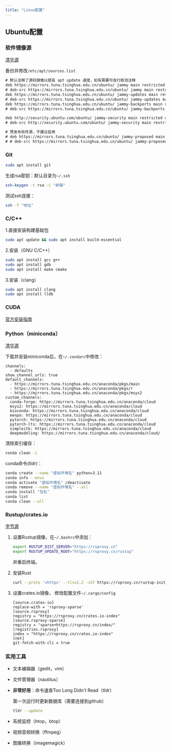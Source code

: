 ```yaml
---
title: "Linux配置"
---
```


## Ubuntu配置

### 软件镜像源

[清华源](https://mirrors.tuna.tsinghua.edu.cn/help/ubuntu/)

备份并修改`/etc/apt/sources.list`

```txt
# 默认注释了源码镜像以提高 apt update 速度，如有需要可自行取消注释
deb https://mirrors.tuna.tsinghua.edu.cn/ubuntu/ jammy main restricted universe multiverse
# deb-src https://mirrors.tuna.tsinghua.edu.cn/ubuntu/ jammy main restricted universe multiverse
deb https://mirrors.tuna.tsinghua.edu.cn/ubuntu/ jammy-updates main restricted universe multiverse
# deb-src https://mirrors.tuna.tsinghua.edu.cn/ubuntu/ jammy-updates main restricted universe multiverse
deb https://mirrors.tuna.tsinghua.edu.cn/ubuntu/ jammy-backports main restricted universe multiverse
# deb-src https://mirrors.tuna.tsinghua.edu.cn/ubuntu/ jammy-backports main restricted universe multiverse

deb http://security.ubuntu.com/ubuntu/ jammy-security main restricted universe multiverse
# deb-src http://security.ubuntu.com/ubuntu/ jammy-security main restricted universe multiverse

# 预发布软件源，不建议启用
# deb https://mirrors.tuna.tsinghua.edu.cn/ubuntu/ jammy-proposed main restricted universe multiverse
# # deb-src https://mirrors.tuna.tsinghua.edu.cn/ubuntu/ jammy-proposed main restricted universe multiverse
```

### Git

```bash
sudo apt install git
```

生成rsa密钥：默认目录为`~/.ssh`

```bash
ssh-keygen -t rsa -C "邮箱"
```

测试ssh连接：

```bash
ssh -T "地址"
```

### C/C++

1.直接安装构建基础包

```bash
sudo apt update && sudo apt install build-essential
```

2.安装（GNU C/C++）

```bash
sudo apt install gcc g++
sudo apt install gdb
sudo apt install make cmake
```

3.安装（clang）

```bash
sudo apt install clang
sudo apt install lldb
```

### CUDA

[官方安装指南](https://docs.nvidia.com/cuda/cuda-installation-guide-linux/index.html)

### Python（miniconda）

[清华源](https://mirrors.tuna.tsinghua.edu.cn/help/anaconda/)

下载并安装miniconda后，在`~/.condarc`中修改：

```text
channels:
  - defaults
show_channel_urls: true
default_channels:
  - https://mirrors.tuna.tsinghua.edu.cn/anaconda/pkgs/main
  - https://mirrors.tuna.tsinghua.edu.cn/anaconda/pkgs/r
  - https://mirrors.tuna.tsinghua.edu.cn/anaconda/pkgs/msys2
custom_channels:
  conda-forge: https://mirrors.tuna.tsinghua.edu.cn/anaconda/cloud
  msys2: https://mirrors.tuna.tsinghua.edu.cn/anaconda/cloud
  bioconda: https://mirrors.tuna.tsinghua.edu.cn/anaconda/cloud
  menpo: https://mirrors.tuna.tsinghua.edu.cn/anaconda/cloud
  pytorch: https://mirrors.tuna.tsinghua.edu.cn/anaconda/cloud
  pytorch-lts: https://mirrors.tuna.tsinghua.edu.cn/anaconda/cloud
  simpleitk: https://mirrors.tuna.tsinghua.edu.cn/anaconda/cloud
  deepmodeling: https://mirrors.tuna.tsinghua.edu.cn/anaconda/cloud/
```

清除索引缓存：

```bash
conda clean -i
```

conda命令(tldr)：

```bash
conda create --name "虚拟环境名" python=3.11
conda info --envs
conda activate "虚拟环境名" /deactivate
conda remove --name "虚拟环境名" --all
conda install "包名"
conda list
conda clean --all
```

### Rustup/crates.io

[字节源](https://rsproxy.cn/#getStarted)

1. 设置Rustup镜像，在`~/.bashrc`中添加：

   ```bash
   export RUSTUP_DIST_SERVER="https://rsproxy.cn"
   export RUSTUP_UPDATE_ROOT="https://rsproxy.cn/rustup"
   ```

   并重启终端。

2. 安装Rust

   ```bash
   curl --proto '=https' --tlsv1.2 -sSf https://rsproxy.cn/rustup-init.sh | sh
   ```

3. 设置crates.io镜像， 修改配置文件`~/.cargo/config`

   ```text
   [source.crates-io]
   replace-with = 'rsproxy-sparse'
   [source.rsproxy]
   registry = "https://rsproxy.cn/crates.io-index"
   [source.rsproxy-sparse]
   registry = "sparse+https://rsproxy.cn/index/"
   [registries.rsproxy]
   index = "https://rsproxy.cn/crates.io-index"
   [net]
   git-fetch-with-cli = true
   ```

### 实用工具

- 文本编辑器（gedit，vim）

- 文件管理器（nautilus）

- **非常好用**：命令速查Too Long Didn't Read（tldr）

  第一次运行时更新数据库（需要连接到github）

  ```bash
  tldr --update
  ```

- 系统监控（htop，btop）

- 视频音频转换（ffmpeg）

- 图像转换（imagemagick）
